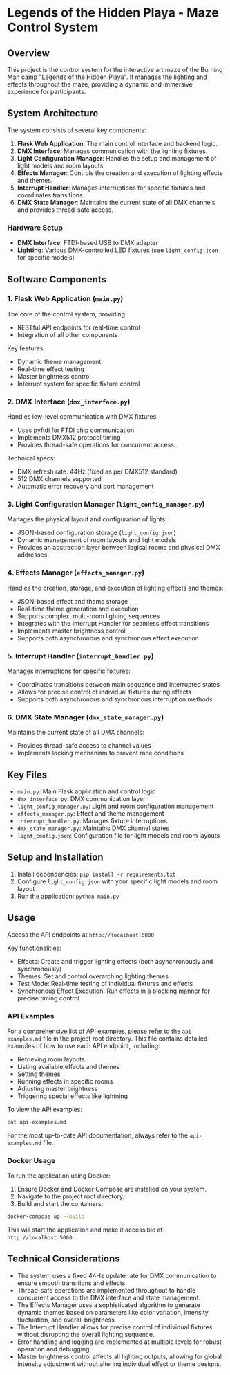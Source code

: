 # Legends of the Hidden Playa - Maze Control System

## Overview

This project is the control system for the interactive art maze of the Burning Man camp "Legends of the Hidden Playa". It manages the lighting and effects throughout the maze, providing a dynamic and immersive experience for participants.

## System Architecture

The system consists of several key components:

1. **Flask Web Application**: The main control interface and backend logic.
2. **DMX Interface**: Manages communication with the lighting fixtures.
3. **Light Configuration Manager**: Handles the setup and management of light models and room layouts.
4. **Effects Manager**: Controls the creation and execution of lighting effects and themes.
5. **Interrupt Handler**: Manages interruptions for specific fixtures and coordinates transitions.
6. **DMX State Manager**: Maintains the current state of all DMX channels and provides thread-safe access.

### Hardware Setup

- **DMX Interface**: FTDI-based USB to DMX adapter
- **Lighting**: Various DMX-controlled LED fixtures (see `light_config.json` for specific models)

## Software Components

### 1. Flask Web Application (`main.py`)

The core of the control system, providing:
- RESTful API endpoints for real-time control
- Integration of all other components

Key features:
- Dynamic theme management
- Real-time effect testing
- Master brightness control
- Interrupt system for specific fixture control

### 2. DMX Interface (`dmx_interface.py`)

Handles low-level communication with DMX fixtures:
- Uses pyftdi for FTDI chip communication
- Implements DMX512 protocol timing
- Provides thread-safe operations for concurrent access

Technical specs:
- DMX refresh rate: 44Hz (fixed as per DMX512 standard)
- 512 DMX channels supported
- Automatic error recovery and port management

### 3. Light Configuration Manager (`light_config_manager.py`)

Manages the physical layout and configuration of lights:
- JSON-based configuration storage (`light_config.json`)
- Dynamic management of room layouts and light models
- Provides an abstraction layer between logical rooms and physical DMX addresses

### 4. Effects Manager (`effects_manager.py`)

Handles the creation, storage, and execution of lighting effects and themes:
- JSON-based effect and theme storage
- Real-time theme generation and execution
- Supports complex, multi-room lighting sequences
- Integrates with the Interrupt Handler for seamless effect transitions
- Implements master brightness control
- Supports both asynchronous and synchronous effect execution

### 5. Interrupt Handler (`interrupt_handler.py`)

Manages interruptions for specific fixtures:
- Coordinates transitions between main sequence and interrupted states
- Allows for precise control of individual fixtures during effects
- Supports both asynchronous and synchronous interruption methods

### 6. DMX State Manager (`dmx_state_manager.py`)

Maintains the current state of all DMX channels:
- Provides thread-safe access to channel values
- Implements locking mechanism to prevent race conditions

## Key Files

- `main.py`: Main Flask application and control logic
- `dmx_interface.py`: DMX communication layer
- `light_config_manager.py`: Light and room configuration management
- `effects_manager.py`: Effect and theme management
- `interrupt_handler.py`: Manages fixture interruptions
- `dmx_state_manager.py`: Maintains DMX channel states
- `light_config.json`: Configuration file for light models and room layouts

## Setup and Installation

1. Install dependencies: `pip install -r requirements.txt`
2. Configure `light_config.json` with your specific light models and room layout
3. Run the application: `python main.py`

## Usage

Access the API endpoints at `http://localhost:5000`

Key functionalities:
- Effects: Create and trigger lighting effects (both asynchronously and synchronously)
- Themes: Set and control overarching lighting themes
- Test Mode: Real-time testing of individual fixtures and effects
- Synchronous Effect Execution: Run effects in a blocking manner for precise timing control

### API Examples

For a comprehensive list of API examples, please refer to the `api-examples.md` file in the project root directory. This file contains detailed examples of how to use each API endpoint, including:

- Retrieving room layouts
- Listing available effects and themes
- Setting themes
- Running effects in specific rooms
- Adjusting master brightness
- Triggering special effects like lightning

To view the API examples:

```bash
cat api-examples.md
```

For the most up-to-date API documentation, always refer to the `api-examples.md` file.

### Docker Usage

To run the application using Docker:

1. Ensure Docker and Docker Compose are installed on your system.
2. Navigate to the project root directory.
3. Build and start the containers:

```bash
docker-compose up --build
```

This will start the application and make it accessible at `http://localhost:5000`.

## Technical Considerations

- The system uses a fixed 44Hz update rate for DMX communication to ensure smooth transitions and effects.
- Thread-safe operations are implemented throughout to handle concurrent access to the DMX interface and state management.
- The Effects Manager uses a sophisticated algorithm to generate dynamic themes based on parameters like color variation, intensity fluctuation, and overall brightness.
- The Interrupt Handler allows for precise control of individual fixtures without disrupting the overall lighting sequence.
- Error handling and logging are implemented at multiple levels for robust operation and debugging.
- Master brightness control affects all lighting outputs, allowing for global intensity adjustment without altering individual effect or theme designs.
